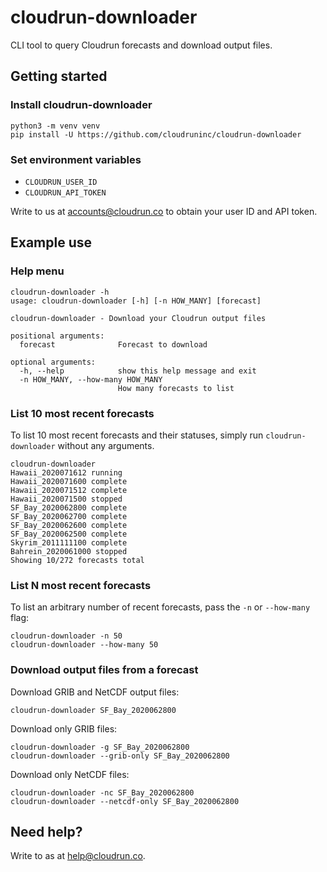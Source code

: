 # cloudrun-downloader

CLI tool to query Cloudrun forecasts and download output files.

## Getting started

### Install cloudrun-downloader

```
python3 -m venv venv
pip install -U https://github.com/cloudruninc/cloudrun-downloader
```

### Set environment variables

* `CLOUDRUN_USER_ID`
* `CLOUDRUN_API_TOKEN`

Write to us at accounts@cloudrun.co to obtain your user ID and API token.

## Example use

### Help menu

```
cloudrun-downloader -h
usage: cloudrun-downloader [-h] [-n HOW_MANY] [forecast]

cloudrun-downloader - Download your Cloudrun output files

positional arguments:
  forecast              Forecast to download

optional arguments:
  -h, --help            show this help message and exit
  -n HOW_MANY, --how-many HOW_MANY
                        How many forecasts to list
```

### List 10 most recent forecasts

To list 10 most recent forecasts and their statuses,
simply run `cloudrun-downloader` without any arguments.

```
cloudrun-downloader
Hawaii_2020071612 running
Hawaii_2020071600 complete
Hawaii_2020071512 complete
Hawaii_2020071500 stopped
SF_Bay_2020062800 complete
SF_Bay_2020062700 complete
SF_Bay_2020062600 complete
SF_Bay_2020062500 complete
Skyrim_2011111100 complete
Bahrein_2020061000 stopped
Showing 10/272 forecasts total 
```

### List N most recent forecasts

To list an arbitrary number of recent forecasts,
pass the `-n` or `--how-many` flag:

```
cloudrun-downloader -n 50
cloudrun-downloader --how-many 50
```

### Download output files from a forecast

Download GRIB and NetCDF output files:

```
cloudrun-downloader SF_Bay_2020062800
```

Download only GRIB files:

```
cloudrun-downloader -g SF_Bay_2020062800
cloudrun-downloader --grib-only SF_Bay_2020062800
```

Download only NetCDF files:

```
cloudrun-downloader -nc SF_Bay_2020062800
cloudrun-downloader --netcdf-only SF_Bay_2020062800
```

## Need help?

Write to as at help@cloudrun.co.
